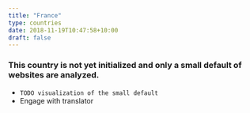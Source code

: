 ```yaml
---
title: "France"
type: countries
date: 2018-11-19T10:47:58+10:00
draft: false
---
```


### This country is not yet initialized and only a small default of websites are analyzed.

* `TODO visualization of the small default`
* Engage with translator

